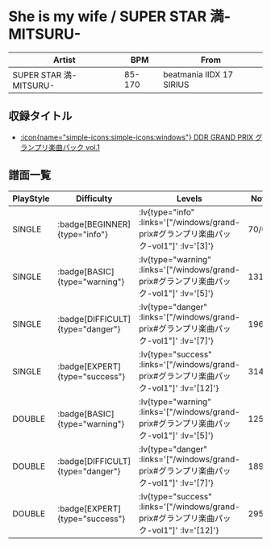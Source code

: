 # She is my wife / SUPER STAR 満-MITSURU-

|Artist|BPM|From|
|------|---|----|
|SUPER STAR 満-MITSURU-|85-170|beatmania IIDX 17 SIRIUS|

## 収録タイトル

- [ :icon{name="simple-icons:simple-icons:windows"} DDR GRAND PRIX グランプリ楽曲パック vol.1](/windows/grand-prix#グランプリ楽曲パック-vol1)

## 譜面一覧

|PlayStyle|Difficulty|Levels|Notes|Movie|
|---------|----------|------|-----|-----|
|SINGLE| :badge[BEGINNER]{type="info"} | :lv{type="info" :links='["/windows/grand-prix#グランプリ楽曲パック-vol1"]' :lv='[3]'} |70/0||
|SINGLE| :badge[BASIC]{type="warning"} | :lv{type="warning" :links='["/windows/grand-prix#グランプリ楽曲パック-vol1"]' :lv='[5]'} |131/21||
|SINGLE| :badge[DIFFICULT]{type="danger"} | :lv{type="danger" :links='["/windows/grand-prix#グランプリ楽曲パック-vol1"]' :lv='[7]'} |196/21||
|SINGLE| :badge[EXPERT]{type="success"} | :lv{type="success" :links='["/windows/grand-prix#グランプリ楽曲パック-vol1"]' :lv='[12]'} |314/13||
|DOUBLE| :badge[BASIC]{type="warning"} | :lv{type="warning" :links='["/windows/grand-prix#グランプリ楽曲パック-vol1"]' :lv='[5]'} |125/17||
|DOUBLE| :badge[DIFFICULT]{type="danger"} | :lv{type="danger" :links='["/windows/grand-prix#グランプリ楽曲パック-vol1"]' :lv='[7]'} |189/22||
|DOUBLE| :badge[EXPERT]{type="success"} | :lv{type="success" :links='["/windows/grand-prix#グランプリ楽曲パック-vol1"]' :lv='[12]'} |295/17||
